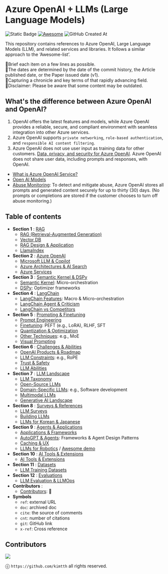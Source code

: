 # Azure OpenAI + LLMs (Large Language Models) 

![Static Badge](https://img.shields.io/badge/llm-azure_openai-blue?style=flat-square) <a href="https://awesome.re"><img src="https://awesome.re/badge-flat2.svg" alt="Awesome"></a> ![GitHub Created At](https://img.shields.io/github/created-at/kimtth/awesome-azure-openai-llm?style=flat-square)

This repository contains references to Azure OpenAI, Large Language Models (LLM), and related services and libraries. It follows a similar approach to the ‘Awesome-list’.

🔹Brief each item on a few lines as possible. <br/>
🔹The dates are determined by the date of the commit history, the Article published date, or the Paper issued date (v1). <br/>
🔹Capturing a chronicle and key terms of that rapidly advancing field. <br/>
🔹Disclaimer: Please be aware that some content may be outdated.

## What's the difference between Azure OpenAI and OpenAI?

1. OpenAI offers the latest features and models, while Azure OpenAI provides a reliable, secure, and compliant environment with seamless integration into other Azure services.
2. Azure OpenAI supports `private networking`, `role-based authentication`, and `responsible AI content filtering`.
3. Azure OpenAI does not use user input as training data for other customers. [Data, privacy, and security for Azure OpenAI](https://learn.microsoft.com/en-us/legal/cognitive-services/openai/data-privacy). Azure OpenAI does not share user data, including prompts and responses, with OpenAI.

- [What is Azure OpenAI Service?](https://learn.microsoft.com/en-us/azure/cognitive-services/openai/overview)
- [Open AI Models](https://platform.openai.com/docs/models)
- [Abuse Monitoring](https://learn.microsoft.com/en-us/legal/cognitive-services/openai/data-privacy): To detect and mitigate abuse, Azure OpenAI stores all prompts and generated content securely for up to thirty (30) days. (No prompts or completions are stored if the customer chooses to turn off abuse monitoring.)

## Table of contents

- **Section 1** : [RAG](section/rag.md/#section-1-rag-llamaindex-and-vector-storage)
  - [RAG (Retrieval-Augmented Generation)](section/rag.md/#what-is-the-rag-retrieval-augmented-generation)
  - [Vector DB](section/rag.md/#vector-database-comparison)
  - [RAG Design & Application](section/rag.md/#rag-solution-design--application)
  - [LlamaIndex](section/rag.md/#llamaindex)
- **Section 2** : [Azure OpenAI](section/aoai.md/#section-2--azure-openai-and-reference-architecture)
  - [Microsoft LLM & Copilot](section/aoai.md/#microsoft-azure-openai-relevant-llm-framework)
  - [Azure Architectures & AI Search](section/aoai.md/#azure-reference-architectures)
  - [Azure Services](section/aoai.md/#azure-enterprise-services)
- **Section 3** : [Semantic Kernel & DSPy](section/sk_dspy.md/#section-3--microsoft-semantic-kernel-and-stanford-nlp-dspy)
  - [Semantic Kernel](section/sk_dspy.md/#semantic-kernel): Micro-orchestration
  - [DSPy](section/sk_dspy.md/#dspy): Optimizer frameworks
- **Section 4** : [LangChain](section/langchain.md/#section-4--langchain-features-usage-and-comparisons)
  - [LangChain Features](section/langchain.md/#langchain-feature-matrix--cheetsheet): Macro & Micro-orchestration
  - [LangChain Agent & Criticism](section/langchain.md/#langchain-chain-type-chains--summarizer)
  - [LangChain vs Competitors](section/langchain.md/#langchain-vs-competitors)
- **Section 5** : [Prompting & Finetuning](section/prompt_ft.md/#section-5-prompt-engineering-finetuning-and-visual-prompts)
  - [Prompt Engineering](section/prompt_ft.md/#prompt-engineering)
  - [Finetuning](section/prompt_ft.md/#finetuning): PEFT (e.g., LoRA), RLHF, SFT
  - [Quantization & Optimization](section/prompt_ft.md/#quantization-techniques)
  - [Other Techniques](section/prompt_ft.md/#other-techniques-and-llm-patterns): e.g., MoE
  - [Visual Prompting](section/prompt_ft.md/#3-visual-prompting--visual-grounding)
- **Section 6** : [Challenges & Abilities](section/chab.md/#section-6--large-language-model-challenges-and-solutions)
  - [OpenAI Products & Roadmap](section/chab.md/#openais-roadmap-and-products)
  - [LLM Constraints](section/chab.md/#context-constraints): e.g., RoPE
  - [Trust & Safety](section/chab.md/#trustworthy-safe-and-secure-llm)
  - [LLM Abilities](section/chab.md/#large-language-model-is-abilities)
- **Section 7** : [LLM Landscape](section/llm.md/#section-7--large-language-model-landscape)
  - [LLM Taxonomy](section/llm.md/#large-language-models-in-2023)
  - [Open-Source LLMs](section/llm.md/#open-source-large-language-models)
  - [Domain-Specific LLMs](section/llm.md/#llm-for-domain-specific): e.g., Software development
  - [Multimodal LLMs](section/llm.md/#mllm-multimodal-large-language-model)
  - [Generative AI Landscape](section/llm.md/#generative-ai-landscape)
- **Section 8** : [Surveys & References](section/survey_ref.md/#section-8-survey-and-reference)
  - [LLM Surveys](section/survey_ref.md/#survey-on-large-language-models)
  - [Building LLMs](section/survey_ref.md/#build-an-llms-from-scratch-picogpt-and-lit-gpt)
  - [LLMs for Korean & Japanese](section/survey_ref.md/#llm-materials-for-east-asian-languages)
- **Section 9** : [Agents & Applications](section/agent_app.md/#section-9-applications-and-frameworks)
  - [Applications & Frameworks](section/agent_app.md/#applications-frameworks-and-user-interface-uiux)
  - [AutoGPT & Agents](section/agent_app.md/#agents-autogpt-and-communicative-agents): Frameworks & Agent Design Patterns
  - [Caching & UX](section/agent_app.md/#caching)
  - [LLMs for Robotics](section/agent_app.md/#llm-for-robotics-bridging-ai-and-robotics) / [Awesome demo](section/agent_app.md/#awesome-demo)
- **Section 10** : [AI Tools & Extensions](section/ai_tool.md/#section-10-general-ai-tools-and-extensions)
  - [AI Tools & Extensions](section/ai_tool.md/#section-10-general-ai-tools-and-extensions)
- **Section 11** : [Datasets](section/dataset.md/#section-11-datasets-for-llm-training)
  - [LLM Training Datasets](section/dataset.md/#section-11-datasets-for-llm-training)
- **Section 12** : [Evaluations](section/eval.md/#section-12-evaluating-large-language-models--llmops)
  - [LLM Evaluation & LLMOps](section/eval.md/#section-12-evaluating-large-language-models--llmops)
- **Contributors** :
  - [Contributors](#contributors): 👀
- **Symbols**
  - `ref`: external URL
  - `doc`: archived doc
  - `cite`: the source of comments
  - `cnt`: number of citations
  - `git`: GitHub link
  - `x-ref`: Cross reference

## **Contributors**

<a href="https://github.com/kimtth/awesome-azure-openai-llm/graphs/contributors">
  <img src="https://contrib.rocks/image?repo=kimtth/awesome-azure-openai-llm" />
</a>

ⓒ `https://github.com/kimtth` all rights reserved.